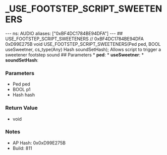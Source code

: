 # _USE_FOOTSTEP_SCRIPT_SWEETENERS

--- ns: AUDIO aliases: ["0xBF4DC1784BE94DFA"] --- ## USE_FOOTSTEP_SCRIPT_SWEETENERS  // 0xBF4DC1784BE94DFA 0xD99E275B void USE_FOOTSTEP_SCRIPT_SWEETENERS(Ped ped, BOOL useSweetner, cs_type(Any) Hash soundSetHash);  Allows script to trigger a sweetener footstep sound  ## Parameters * **ped**: * **useSweetner**: * **soundSetHash**:

### Parameters
* Ped ped
* BOOL p1
* Hash hash

### Return Value
* void

### Notes
* AP Hash: 0x0xD99E275B
* Build: 811

